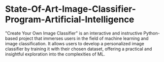 # State-Of-Art-Image-Classifier-Program-Artificial-Intelligence
"Create Your Own Image Classifier" is an interactive and instructive Python-based project that immerses users in the field of machine learning and image classification. It allows users to develop a personalized image classifier by training it with their chosen dataset, offering a practical and insightful exploration into the complexities of ML.
